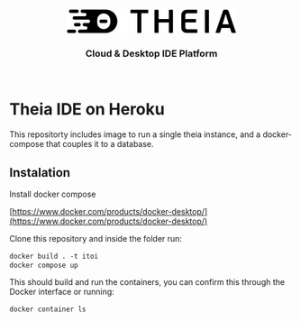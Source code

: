 <br/>
<div id="theia-logo" align="center">
    <br />
    <img src="https://raw.githubusercontent.com/eclipse-theia/theia/master/logo/theia-logo.svg?sanitize=true" alt="Theia Logo" width="300"/>
     <h3>Cloud & Desktop IDE Platform</h3>
</div>
<br>


# Theia IDE on Heroku

This repositorty includes image to run a single theia instance, and a docker-compose that couples it to a database.

## Instalation

Install docker compose

[https://www.docker.com/products/docker-desktop/](https://www.docker.com/products/docker-desktop/)

Clone this repository and inside the folder run:

```
docker build . -t itoi
docker compose up
```

This should build and run the containers, you can confirm this through the Docker interface or running:

```
docker container ls
```





